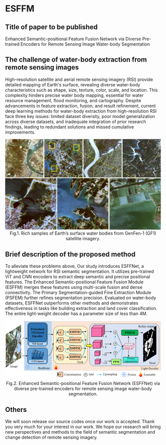 # ESFFM


## Title of paper to be published

Enhanced Semantic-positional Feature Fusion Network via Diverse Pre-trained Encoders for Remote Sensing Image Water-body Segmentation
   

## The challenge of water-body extraction from remote sensing images  
High-resolution satellite and aerial remote sensing imagery (RSI) provide detailed mapping of Earth's surface, revealing 
diverse water-body characteristics such as shape, size, texture, color, scale, and location. This complexity hinders
precise water body mapping, essential for water resource management, flood monitoring, and cartography. Despite advancements 
in feature extraction, fusion, and result refinement, current deep learning methods for water-body extraction from 
high-resolution RSI face three key issues: limited dataset diversity, poor model generalization across diverse datasets,
and inadequate integration of prior research findings, leading to redundant solutions and missed cumulative improvements.
<p align="center">
    <img src="assets/water-body-samples.jpg" width=800></br>
    Fig.1.  Rich samples of Earth’s surface water bodies from GenFen-1 (GF1) satellite imagery. 

</p>

## Brief description of the proposed method
To alleviate these problems above, Our study introduces ESFFNet, a lightweight network for RSI semantic segmentation. 
It utilizes pre-trained ViT and CNN encoders to extract deep semantic and precise positional features. The Enhanced 
Semantic-positional Feature Fusion Module (ESFFM) merges these features using multi-scale fusion and dense connectivity. 
The Primary Segmentation-guided Fine Extraction Module (PSFEM) further refines segmentation precision. Evaluated on 
water-body datasets, ESFFNet outperforms other methods and demonstrates effectiveness in tasks like building extraction 
and land cover classification. The entire light-weight decoder has a parameter size of less than 4M.

<p align="center">
    <img src="assets/networks.png" width=800></br>
    Fig.2.  Enhanced Semantic-positional Feature Fusion Network (ESFFNet) via diverse pre-trained encoders for remote
sensing image water-body segmentation. 

</p>


## Others

We will soon release our source codes once our work is accepted. Thank you very much for your interest in our work. 
We hope our research will bring new perspectives and methods to the field of semantic segmentation and change detection
of remote sensing imagery.

